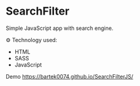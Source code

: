 # SearchFilter

Simple JavaScript app with search engine.<br />

⚙ Technology used:
- HTML
- SASS
- JavaScript

Demo https://bartek0074.github.io/SearchFilterJS/
